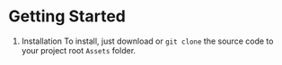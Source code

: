 # Getting Started
1. Installation
To install, just download or `git clone` the source code to your project root `Assets` folder.

